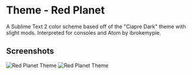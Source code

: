 Theme - Red Planet
==================

A Sublime Text 2 color scheme based off of the "Ciapre Dark" theme with slight mods.
Interpreted for consoles and Atom by ibrokemypie.

Screenshots
-----------

![Red Planet Theme](https://raw.github.com/eliquious/Red-Planet-Theme/master/python-screenshot.png)
![Red Planet Theme](https://raw.github.com/ibrokemypie/Red-Planet-Theme/master/red_planet.png)
